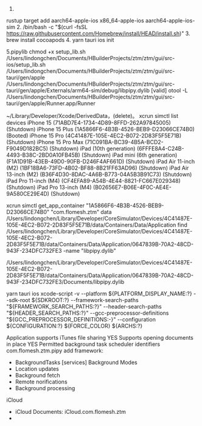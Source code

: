 1.
rustup target add aarch64-apple-ios x86_64-apple-ios aarch64-apple-ios-sim
2.
/bin/bash -c "$(curl -fsSL https://raw.githubusercontent.com/Homebrew/install/HEAD/install.sh)"
3.
brew install cocoapods
4.
yarn tauri ios init

5.pipylib
chmod +x setup_lib.sh
/Users/lindongchen/Documents/HBuilderProjects/ztm/ztm/gui/src-ios/setup_lib.sh /Users/lindongchen/Documents/HBuilderProjects/ztm/ztm/gui/src-tauri/gen/apple /Users/lindongchen/Documents/HBuilderProjects/ztm/ztm/gui/src-tauri/gen/apple/Externals/arm64-sim/debug/libpipy.dylib
[valid]
otool -L /Users/lindongchen/Documents/HBuilderProjects/ztm/ztm/gui/src-tauri/gen/apple/Runner.app/Runner

~/Library/Developer/Xcode/DerivedData，(delete)。
xcrun simctl list devices
iPhone 15 (71ABD7E4-1734-4D89-8FFD-262A97845005) (Shutdown) 
iPhone 15 Plus (1A5866F6-4B3B-4526-BEB9-D23066CE74B0) (Booted) 
iPhone 15 Pro (4C41487E-105E-4EC2-B072-2D83F5F5E71B) (Shutdown) 
iPhone 15 Pro Max (71C091BA-BC39-4B5A-BCD2-F9049D182BC5) (Shutdown) 
iPad (10th generation) (6FFFE8A4-C24B-4493-B38C-2BD0A10FB45B) (Shutdown) 
iPad mini (6th generation) (F1A1D91B-43EB-49D0-90FB-D246F4AF661D) (Shutdown) 
iPad Air 11-inch (M2) (1BF18BA6-73FD-4B02-BF88-8B21FF63AD96) (Shutdown) 
iPad Air 13-inch (M2) (B36F4D30-8DAC-4A6B-B773-04A5B3B91C73) (Shutdown) 
iPad Pro 11-inch (M4) (CF4EFA89-A54B-4E44-8821-FC667E029348) (Shutdown) 
iPad Pro 13-inch (M4) (B02656E7-B06E-4F0C-AE4E-9A580CE29E4D) (Shutdown) 

xcrun simctl get_app_container "1A5866F6-4B3B-4526-BEB9-D23066CE74B0" "com.flomesh.ztm" data
/Users/lindongchen/Library/Developer/CoreSimulator/Devices/4C41487E-105E-4EC2-B072-2D83F5F5E71B/data/Containers/Data/Application
find /Users/lindongchen/Library/Developer/CoreSimulator/Devices/4C41487E-105E-4EC2-B072-2D83F5F5E71B/data/Containers/Data/Application/0647839B-70A2-48CD-943F-234DFC732FE3 -name "libpipy.dylib"

/Users/lindongchen/Library/Developer/CoreSimulator/Devices/4C41487E-105E-4EC2-B072-2D83F5F5E71B/data/Containers/Data/Application/0647839B-70A2-48CD-943F-234DFC732FE3/Documents/libpipy.dylib

yarn tauri ios xcode-script -v --platform ${PLATFORM_DISPLAY_NAME:?} --sdk-root ${SDKROOT:?} --framework-search-paths "${FRAMEWORK_SEARCH_PATHS:?}" --header-search-paths "${HEADER_SEARCH_PATHS:?}" --gcc-preprocessor-definitions "${GCC_PREPROCESSOR_DEFINITIONS:-}" --configuration ${CONFIGURATION:?} ${FORCE_COLOR} ${ARCHS:?}

Application supports iTunes file sharing YES
Supports opening documents in place YES
Permitted background task scheduler identifiers
com.flomesh.ztm.pipy
add framework:
- BackgroundTasks
[services]
Background Modes
- Location updates
- Background fetch
- Remote norifications
- Background processing

iCloud
- iCloud Documents: iCloud.com.flomesh.ztm
- 